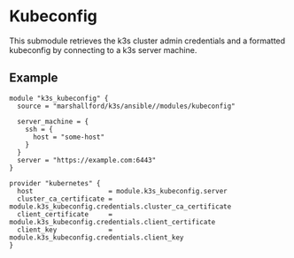 # Kubeconfig

This submodule retrieves the k3s cluster admin credentials and a formatted kubeconfig by connecting to a k3s server machine.

## Example

```hcl
module "k3s_kubeconfig" {
  source = "marshallford/k3s/ansible//modules/kubeconfig"

  server_machine = {
    ssh = {
      host = "some-host"
    }
  }
  server = "https://example.com:6443"
}

provider "kubernetes" {
  host                   = module.k3s_kubeconfig.server
  cluster_ca_certificate = module.k3s_kubeconfig.credentials.cluster_ca_certificate
  client_certificate     = module.k3s_kubeconfig.credentials.client_certificate
  client_key             = module.k3s_kubeconfig.credentials.client_key
}
```
